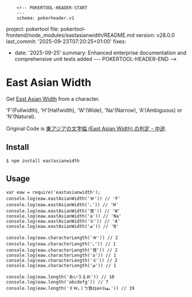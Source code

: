         <!-- POKERTOOL-HEADER-START
        ---
        schema: pokerheader.v1
project: pokertool
file: pokertool-frontend/node_modules/eastasianwidth/README.md
version: v28.0.0
last_commit: '2025-09-23T07:20:25+01:00'
fixes:
- date: '2025-09-25'
  summary: Enhanced enterprise documentation and comprehensive unit tests added
        ---
        POKERTOOL-HEADER-END -->
# East Asian Width

Get [East Asian Width](http://www.unicode.org/reports/tr11/) from a character.

'F'(Fullwidth), 'H'(Halfwidth), 'W'(Wide), 'Na'(Narrow), 'A'(Ambiguous) or 'N'(Natural).

Original Code is [東アジアの文字幅 (East Asian Width) の判定 - 中途](http://d.hatena.ne.jp/takenspc/20111126#1322252878).

## Install

    $ npm install eastasianwidth

## Usage

    var eaw = require('eastasianwidth');
    console.log(eaw.eastAsianWidth('￦')) // 'F'
    console.log(eaw.eastAsianWidth('｡')) // 'H'
    console.log(eaw.eastAsianWidth('뀀')) // 'W'
    console.log(eaw.eastAsianWidth('a')) // 'Na'
    console.log(eaw.eastAsianWidth('①')) // 'A'
    console.log(eaw.eastAsianWidth('ف')) // 'N'

    console.log(eaw.characterLength('￦')) // 2
    console.log(eaw.characterLength('｡')) // 1
    console.log(eaw.characterLength('뀀')) // 2
    console.log(eaw.characterLength('a')) // 1
    console.log(eaw.characterLength('①')) // 2
    console.log(eaw.characterLength('ف')) // 1

    console.log(eaw.length('あいうえお')) // 10
    console.log(eaw.length('abcdefg')) // 7
    console.log(eaw.length('￠￦｡ￜㄅ뀀¢⟭a⊙①بف')) // 19
